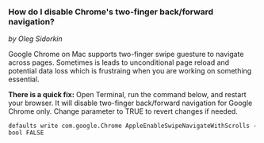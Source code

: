 
### How do I disable Chrome's two-finger back/forward navigation?

_by Oleg Sidorkin_

Google Chrome on Mac supports two-finger swipe guesture to navigate across pages.
Sometimes is leads to unconditional page reload and potential data loss which is
frustraing when you are working on something essential.

**There is a quick fix:** Open Terminal, run the command below, and restart your browser.
It will disable two-finger back/forward navigation for Google Chrome only.
Change parameter to TRUE to revert changes if needed.

```
defaults write com.google.Chrome AppleEnableSwipeNavigateWithScrolls -bool FALSE
```

